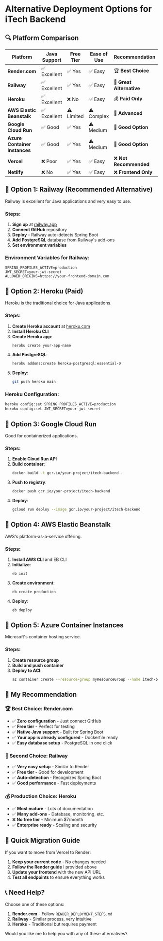 # Alternative Deployment Options for iTech Backend

## 🔍 Platform Comparison

| Platform | Java Support | Free Tier | Ease of Use | Recommendation |
|----------|-------------|-----------|-------------|----------------|
| **Render.com** | ✅ Excellent | ✅ Yes | ✅ Easy | 🏆 **Best Choice** |
| **Railway** | ✅ Excellent | ✅ Yes | ✅ Easy | 🥈 **Great Alternative** |
| **Heroku** | ✅ Excellent | ❌ No | ✅ Easy | 💰 **Paid Only** |
| **AWS Elastic Beanstalk** | ✅ Excellent | ⚠️ Limited | ⚠️ Complex | 🔧 **Advanced** |
| **Google Cloud Run** | ✅ Good | ✅ Yes | ⚠️ Medium | 🔧 **Good Option** |
| **Azure Container Instances** | ✅ Good | ✅ Yes | ⚠️ Medium | 🔧 **Good Option** |
| **Vercel** | ❌ Poor | ✅ Yes | ✅ Easy | ❌ **Not Recommended** |
| **Netlify** | ❌ No | ✅ Yes | ✅ Easy | ❌ **Frontend Only** |

## 🚀 **Option 1: Railway (Recommended Alternative)**

Railway is excellent for Java applications and very easy to use.

### Steps:
1. **Sign up** at [railway.app](https://railway.app)
2. **Connect GitHub** repository
3. **Deploy** - Railway auto-detects Spring Boot
4. **Add PostgreSQL** database from Railway's add-ons
5. **Set environment variables**

### Environment Variables for Railway:
```
SPRING_PROFILES_ACTIVE=production
JWT_SECRET=your-jwt-secret
ALLOWED_ORIGINS=https://your-frontend-domain.com
```

## 🚀 **Option 2: Heroku (Paid)**

Heroku is the traditional choice for Java applications.

### Steps:
1. **Create Heroku account** at [heroku.com](https://heroku.com)
2. **Install Heroku CLI**
3. **Create Heroku app**:
   ```bash
   heroku create your-app-name
   ```
4. **Add PostgreSQL**:
   ```bash
   heroku addons:create heroku-postgresql:essential-0
   ```
5. **Deploy**:
   ```bash
   git push heroku main
   ```

### Heroku Configuration:
```bash
heroku config:set SPRING_PROFILES_ACTIVE=production
heroku config:set JWT_SECRET=your-jwt-secret
```

## 🚀 **Option 3: Google Cloud Run**

Good for containerized applications.

### Steps:
1. **Enable Cloud Run API**
2. **Build container**:
   ```bash
   docker build -t gcr.io/your-project/itech-backend .
   ```
3. **Push to registry**:
   ```bash
   docker push gcr.io/your-project/itech-backend
   ```
4. **Deploy**:
   ```bash
   gcloud run deploy --image gcr.io/your-project/itech-backend
   ```

## 🚀 **Option 4: AWS Elastic Beanstalk**

AWS's platform-as-a-service offering.

### Steps:
1. **Install AWS CLI** and EB CLI
2. **Initialize**:
   ```bash
   eb init
   ```
3. **Create environment**:
   ```bash
   eb create production
   ```
4. **Deploy**:
   ```bash
   eb deploy
   ```

## 🚀 **Option 5: Azure Container Instances**

Microsoft's container hosting service.

### Steps:
1. **Create resource group**
2. **Build and push container**
3. **Deploy to ACI**:
   ```bash
   az container create --resource-group myResourceGroup --name itech-backend --image your-registry/itech-backend:latest
   ```

## 🎯 **My Recommendation**

### 🏆 **Best Choice: Render.com**
- ✅ **Zero configuration** - Just connect GitHub
- ✅ **Free tier** - Perfect for testing
- ✅ **Native Java support** - Built for Spring Boot
- ✅ **Your app is already configured** - Dockerfile ready
- ✅ **Easy database setup** - PostgreSQL in one click

### 🥈 **Second Choice: Railway**
- ✅ **Very easy setup** - Similar to Render
- ✅ **Free tier** - Good for development
- ✅ **Auto-detection** - Recognizes Spring Boot
- ✅ **Good performance** - Fast deployments

### 💰 **Production Choice: Heroku**
- ✅ **Most mature** - Lots of documentation
- ✅ **Many add-ons** - Database, monitoring, etc.
- ❌ **No free tier** - Minimum $7/month
- ✅ **Enterprise ready** - Scaling and security

## 🔧 **Quick Migration Guide**

If you want to move from Vercel to Render:

1. **Keep your current code** - No changes needed
2. **Follow the Render guide** I provided above
3. **Update your frontend** with the new API URL
4. **Test all endpoints** to ensure everything works

## 📞 **Need Help?**

Choose one of these options:
1. **Render.com** - Follow `RENDER_DEPLOYMENT_STEPS.md`
2. **Railway** - Similar process, very intuitive
3. **Heroku** - Traditional but requires payment

Would you like me to help you with any of these alternatives?
